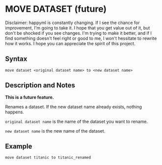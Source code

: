 # MOVE DATASET (future)

Disclaimer: happyml is constantly changing. If I see the chance for improvement, I'm going to take it. I hope that you get value out of it, 
but don't be shocked if you see changes. I'm trying to make it better, and if I find something doesn't feel right or good to me, I won't hessitate
to rewrite how it works. I hope you can appreciate the spirit of this project.

## Syntax

```happyml
move dataset <original dataset name> to <new dataset name>
```

## Description and Notes
**This is a future feature.**

Renames a dataset. If the new dataset name already exists, nothing happens.

`original dataset name` is the name of the dataset you want to rename.

`new dataset name` is the new name of the dataset.

## Example

```happyml
move dataset titanic to titanic_renamed
```
